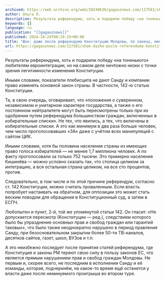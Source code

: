 ```yaml
---
archived: https://web.archive.org/web/20240630/gagauznews.com/117581/shok-dazhe-posle-referenduma-konstitutsiyu-moldovy-po-zakonu-menyat-nelzya.html
author: Ольга Л.
description: Результаты референдума, хоть и подарили победу «на тоненького» любителям евроинтеграции, но на самом деле ничтожно низки с точки зрения легитимности изменения Конституции. Иными словами, показатели плебисцита не дают Санду и компании право изменять основной закон страны. В частности, 142-ю статью Конституции. Та, в свою очередь, оговаривает, что «положения о суверенном, независимом и унитарном характере государства, а также о его постоянном нейтралитете могут быть пересмотрены только при их одобрении путем референдума большинством граждан, включенных в избирательные списки». Не тех, что явились, а тех, что включены в избирательные списки. А это как минимум в два раза больше человек, чем число проголосовавших «ЗА» […]
keywords: []
language: ru
publication: "[[gagauznews]]"
published: 2024-10-24T08:28:25+00:00
title: "Шок: даже после референдума Конституцию Молдовы, по закону, менять нельзя"
url: https://gagauznews.com/117581/shok-dazhe-posle-referenduma-konstitutsiyu-moldovy-po-zakonu-menyat-nelzya.html
---
```


Результаты референдума, хоть и подарили победу «на тоненького» любителям евроинтеграции, но на самом деле ничтожно низки с точки зрения легитимности изменения Конституции.

Иными словами, показатели плебисцита не дают Санду и компании право изменять основной закон страны. В частности, 142-ю статью Конституции.

Та, в свою очередь, оговаривает, что «положения о суверенном, независимом и унитарном характере государства, а также о его постоянном нейтралитете могут быть пересмотрены только при их одобрении путем референдума большинством граждан, включенных в избирательные списки». Не тех, что явились, а тех, что включены в избирательные списки. А это как минимум в два раза больше человек, чем число проголосовавших «ЗА» даже с учётом всех манипуляций с сайтом ЦИК.

Иными словами, хотя бы половина населения страны из имеющих право голоса избирателей — не менее 1,7 миллиона человек. А по факту проголосовали за только 752 тысячи. Это примерно население Кишинёва — можно условно сказать так, что столица целиком за интеграцию, а вся остальная страна целиком, на все сто процентов, против.

Следовательно, в том числе и по этой причине референдум, согласно ст. 142 Конституции, можно считать проваленным. Если власть попробует настаивать на обратном, для оппозиции это может стать веским поводом для обращения в Конституционный суд, а затем в ЕСПЧ.

Любопытен и пункт, 2-й, той же упомянутой статьи 142. Он гласит: «Не допускается пересмотр (Конституции — ред.), следствием которого было бы упразднение основных прав и свобод граждан или гарантий таковых», что было также неоднократно нарушено в период правления Санду, при безосновательном закрытии более 50-ти ТВ-каналов, десятков сайтов, газет, школ, ВУЗов и т.п.

А это неизбежно последует после принятия статей референдума, где Конституция и законы РМ теряют свою силу в пользу законов ЕС, что является прямым нарушением прав и свобод граждан Молдовы. Не первым и, скорее всего, не последним в исполнении Санду и её команды, которая, подчеркнём, на какое-то время ещё останется у власти даже после неминуемого проигрыша во втором туре.